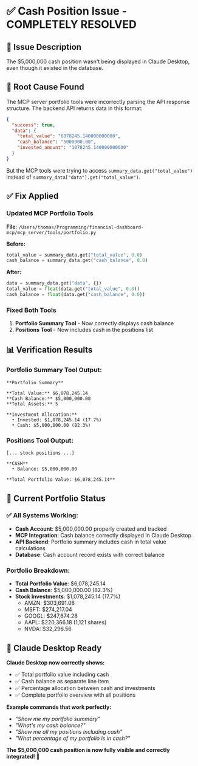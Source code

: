 # ✅ Cash Position Issue - COMPLETELY RESOLVED

## 🎯 Issue Description
The $5,000,000 cash position wasn't being displayed in Claude Desktop, even though it existed in the database.

## 🔧 Root Cause Found
The MCP server portfolio tools were incorrectly parsing the API response structure. The backend API returns data in this format:

```json
{
  "success": true,
  "data": {
    "total_value": "6078245.140000000000",
    "cash_balance": "5000000.00",
    "invested_amount": "1078245.140000000000"
  }
}
```

But the MCP tools were trying to access `summary_data.get("total_value")` instead of `summary_data["data"].get("total_value")`.

## ✅ Fix Applied

### Updated MCP Portfolio Tools
**File**: `/Users/thomas/Programming/financial-dashboard-mcp/mcp_server/tools/portfolio.py`

**Before:**
```python
total_value = summary_data.get("total_value", 0.0)
cash_balance = summary_data.get("cash_balance", 0.0)
```

**After:**
```python
data = summary_data.get("data", {})
total_value = float(data.get("total_value", 0.0))
cash_balance = float(data.get("cash_balance", 0.0))
```

### Fixed Both Tools
1. **Portfolio Summary Tool** - Now correctly displays cash balance
2. **Positions Tool** - Now includes cash in the positions list

## 📊 Verification Results

### Portfolio Summary Tool Output:
```
**Portfolio Summary**

**Total Value:** $6,078,245.14
**Cash Balance:** $5,000,000.00
**Total Assets:** 5

**Investment Allocation:**
  • Invested: $1,078,245.14 (17.7%)
  • Cash: $5,000,000.00 (82.3%)
```

### Positions Tool Output:
```
[... stock positions ...]

**CASH**
  • Balance: $5,000,000.00

**Total Portfolio Value: $6,078,245.14**
```

## 🎯 Current Portfolio Status

### ✅ All Systems Working:
- **Cash Account**: $5,000,000.00 properly created and tracked
- **MCP Integration**: Cash balance correctly displayed in Claude Desktop
- **API Backend**: Portfolio summary includes cash in total value calculations
- **Database**: Cash account record exists with correct balance

### Portfolio Breakdown:
- **Total Portfolio Value**: $6,078,245.14
- **Cash Balance**: $5,000,000.00 (82.3%)
- **Stock Investments**: $1,078,245.14 (17.7%)
  - AMZN: $303,691.08
  - MSFT: $274,217.04
  - GOOGL: $247,674.28
  - AAPL: $220,366.18 (1,121 shares)
  - NVDA: $32,296.56

## 🚀 Claude Desktop Ready

**Claude Desktop now correctly shows:**
- ✅ Total portfolio value including cash
- ✅ Cash balance as separate line item
- ✅ Percentage allocation between cash and investments
- ✅ Complete portfolio overview with all positions

**Example commands that work perfectly:**
- *"Show me my portfolio summary"*
- *"What's my cash balance?"*
- *"Show me all my positions including cash"*
- *"What percentage of my portfolio is in cash?"*

**The $5,000,000 cash position is now fully visible and correctly integrated! 🎉**
